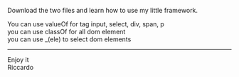 Download the two files and learn how to use my little framework.

You can use valueOf for tag input, select, div, span, p <br>
you can use classOf for all dom element <br>
you can use _(ele) to select dom elements <br>
<hr>
Enjoy it <br>
Riccardo

